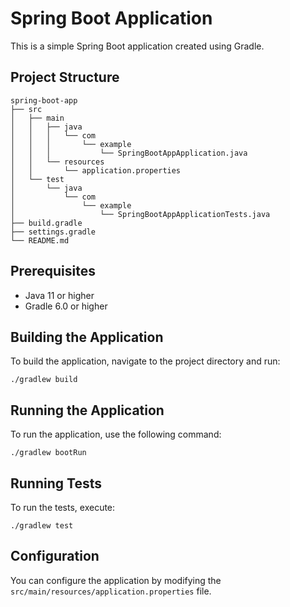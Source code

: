 # Spring Boot Application

This is a simple Spring Boot application created using Gradle.

## Project Structure

```
spring-boot-app
├── src
│   ├── main
│   │   ├── java
│   │   │   └── com
│   │   │       └── example
│   │   │           └── SpringBootAppApplication.java
│   │   └── resources
│   │       └── application.properties
│   └── test
│       └── java
│           └── com
│               └── example
│                   └── SpringBootAppApplicationTests.java
├── build.gradle
├── settings.gradle
└── README.md
```

## Prerequisites

- Java 11 or higher
- Gradle 6.0 or higher

## Building the Application

To build the application, navigate to the project directory and run:

```
./gradlew build
```

## Running the Application

To run the application, use the following command:

```
./gradlew bootRun
```

## Running Tests

To run the tests, execute:

```
./gradlew test
```

## Configuration

You can configure the application by modifying the `src/main/resources/application.properties` file. 

